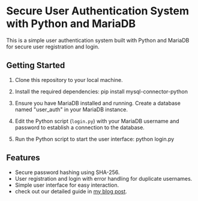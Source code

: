 # Secure User Authentication System with Python and MariaDB

This is a simple user authentication system built with Python and MariaDB for secure user registration and login.

## Getting Started

1. Clone this repository to your local machine.

2. Install the required dependencies:
pip install mysql-connector-python

3. Ensure you have MariaDB installed and running. Create a database named "user_auth" in your MariaDB instance.

4. Edit the Python script (`login.py`) with your MariaDB username and password to establish a connection to the database.

5. Run the Python script to start the user interface:
python login.py


## Features

- Secure password hashing using SHA-256.
- User registration and login with error handling for duplicate usernames.
- Simple user interface for easy interaction.
- check out our detailed guide in [my blog post]([https://www.ramzitech.be/2023/07/building-secure-user-authentication.html]).

